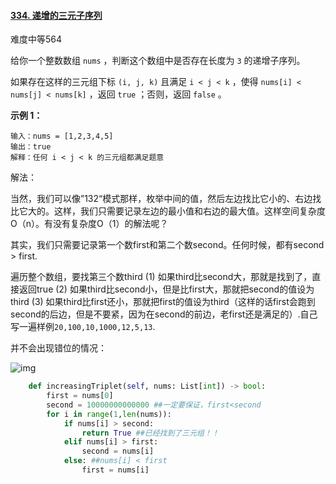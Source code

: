 #### [334. 递增的三元子序列](https://leetcode-cn.com/problems/increasing-triplet-subsequence/)

难度中等564

给你一个整数数组 `nums` ，判断这个数组中是否存在长度为 `3` 的递增子序列。

如果存在这样的三元组下标 `(i, j, k)` 且满足 `i < j < k` ，使得 `nums[i] < nums[j] < nums[k]` ，返回 `true` ；否则，返回 `false` 。

 

**示例 1：**

```
输入：nums = [1,2,3,4,5]
输出：true
解释：任何 i < j < k 的三元组都满足题意
```



解法：

当然，我们可以像”132“模式那样，枚举中间的值，然后左边找比它小的、右边找比它大的。这样，我们只需要记录左边的最小值和右边的最大值。这样空间复杂度O（n）。有没有复杂度O（1）的解法呢？

其实，我们只需要记录第一个数first和第二个数second。任何时候，都有second > first. 

遍历整个数组，要找第三个数third
(1) 如果third比second大，那就是找到了，直接返回true
(2) 如果third比second小，但是比first大，那就把second的值设为third
(3) 如果third比first还小，那就把first的值设为third（这样的话first会跑到second的后边，但是不要紧，因为在second的前边，老first还是满足的）.自己写一遍样例`20,100,10,1000,12,5,13`.

并不会出现错位的情况：

![img](https://pica.zhimg.com/80/v2-f72d404ef3475642ceefb561196336f4_1440w.png)

```python
    def increasingTriplet(self, nums: List[int]) -> bool:
        first = nums[0]
        second = 10000000000000 ##一定要保证，first<second
        for i in range(1,len(nums)):
            if nums[i] > second:
                return True ##已经找到了三元组！！
            elif nums[i] > first:
                second = nums[i]
            else: ##nums[i] < first
                first = nums[i]
```

